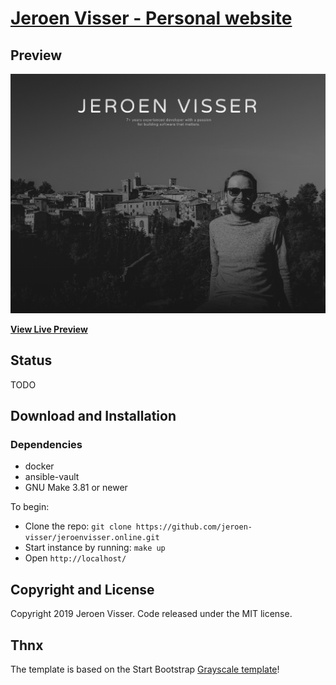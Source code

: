 # [Jeroen Visser - Personal website](https://jeroenvisser.online)

## Preview

[![Website Preview](https://raw.githubusercontent.com/jeroen-visser/jeroenvisser.online/master/img/screenshot.png)](https://jeroenvisser.online)

**[View Live Preview](https://jeroenvisser.online)**

## Status

TODO

## Download and Installation

### Dependencies

- docker
- ansible-vault
- GNU Make 3.81 or newer 

To begin:
* Clone the repo: `git clone https://github.com/jeroen-visser/jeroenvisser.online.git`
* Start instance by running: `make up`
* Open `http://localhost/`

## Copyright and License

Copyright 2019 Jeroen Visser. Code released under the MIT license.

## Thnx
The template is based on the Start Bootstrap [Grayscale template](https://github.com/BlackrockDigital/startbootstrap-grayscale)!